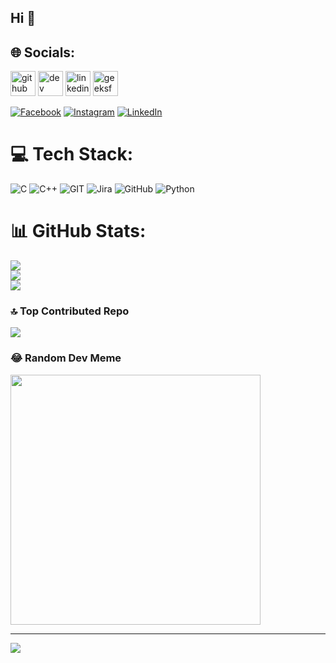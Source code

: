 ## Hi 👋

## 🌐 Socials:
[<img src='https://cdn.jsdelivr.net/npm/simple-icons@3.0.1/icons/github.svg' alt='github' height='40'>](https://github.com/Dashminder-Singh)  [<img src='https://cdn.jsdelivr.net/npm/simple-icons@3.0.1/icons/dev-dot-to.svg' alt='dev' height='40'>](https://dev.to/dashmindersingh)  [<img src='https://cdn.jsdelivr.net/npm/simple-icons@3.0.1/icons/linkedin.svg' alt='linkedin' height='40'>](https://www.linkedin.com/in/dashminder-singh/) [<img src='https://cdn.jsdelivr.net/npm/simple-icons@3.0.1/icons/geeksforgeeks.svg' alt='geeksforgeeks' height='40'>](https://auth.geeksforgeeks.org/user/dashmindersinghas)  

[![Facebook](https://img.shields.io/badge/Facebook-%231877F2.svg?logo=Facebook&logoColor=white)](https://facebook.com/dashmindersingh.as) [![Instagram](https://img.shields.io/badge/Instagram-%23E4405F.svg?logo=Instagram&logoColor=white)](https://instagram.com/__dashmindersingh__) [![LinkedIn](https://img.shields.io/badge/LinkedIn-%230077B5.svg?logo=linkedin&logoColor=white)](https://linkedin.com/in/dashminder-singh) 

# 💻 Tech Stack:
![C](https://img.shields.io/badge/c-%2300599C.svg?style=for-the-badge&logo=c&logoColor=white) ![C++](https://img.shields.io/badge/c++-%2300599C.svg?style=for-the-badge&logo=c%2B%2B&logoColor=white) ![GIT](https://img.shields.io/badge/Git-fc6d26?style=for-the-badge&logo=git&logoColor=white) ![Jira](https://img.shields.io/badge/jira-%230A0FFF.svg?style=for-the-badge&logo=jira&logoColor=white) ![GitHub](https://img.shields.io/badge/GitHub-%23121011.svg?style=for-the-badge&logo=github&logoColor=white) ![Python](https://img.shields.io/badge/python-3670A0?style=for-the-badge&logo=python&logoColor=ffdd54)
# 📊 GitHub Stats:
![](https://github-readme-stats.vercel.app/api?username=Dashminder-Singh&theme=dark&hide_border=false&include_all_commits=false&count_private=false)<br/>
![](https://github-readme-streak-stats.herokuapp.com/?user=Dashminder-Singh&theme=dark&hide_border=false)<br/>
![](https://github-readme-stats.vercel.app/api/top-langs/?username=Dashminder-Singh&theme=dark&hide_border=false&include_all_commits=false&count_private=false&layout=compact)

### 🔝 Top Contributed Repo
![](https://github-contributor-stats.vercel.app/api?username=Dashminder-Singh&limit=5&theme=dark&combine_all_yearly_contributions=true)

### 😂 Random Dev Meme
<img src='https://randommeme-five.vercel.app/' style="height: 400px;"/>

---
[![](https://visitcount.itsvg.in/api?id=Dashminder-Singh&icon=0&color=0)](https://visitcount.itsvg.in)

<!-- Proudly created with GPRM ( https://gprm.itsvg.in ) -->

